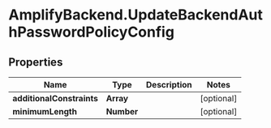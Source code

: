# AmplifyBackend.UpdateBackendAuthPasswordPolicyConfig

## Properties

Name | Type | Description | Notes
------------ | ------------- | ------------- | -------------
**additionalConstraints** | **Array** |  | [optional] 
**minimumLength** | **Number** |  | [optional] 


